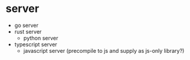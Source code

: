 

# server

* go server
* rust server
    * python server
* typescript server
    * javascript server (precompile to js and supply as js-only library?)






